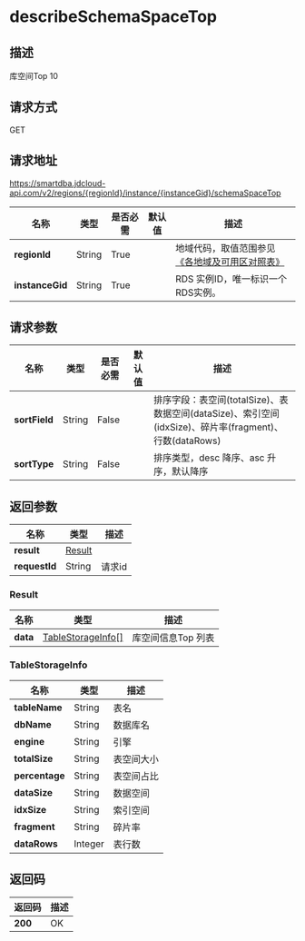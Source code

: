 # describeSchemaSpaceTop


## 描述
库空间Top 10

## 请求方式
GET

## 请求地址
https://smartdba.jdcloud-api.com/v2/regions/{regionId}/instance/{instanceGid}/schemaSpaceTop

|名称|类型|是否必需|默认值|描述|
|---|---|---|---|---|
|**regionId**|String|True| |地域代码，取值范围参见[《各地域及可用区对照表》](../Enum-Definitions/Regions-AZ.md)|
|**instanceGid**|String|True| |RDS 实例ID，唯一标识一个RDS实例。|

## 请求参数
|名称|类型|是否必需|默认值|描述|
|---|---|---|---|---|
|**sortField**|String|False| |排序字段：表空间(totalSize)、表数据空间(dataSize)、索引空间(idxSize)、碎片率(fragment)、行数(dataRows)|
|**sortType**|String|False| |排序类型，desc 降序、asc 升序，默认降序|


## 返回参数
|名称|类型|描述|
|---|---|---|
|**result**|[Result](#result)| |
|**requestId**|String|请求id|

### <div id="Result">Result</div>
|名称|类型|描述|
|---|---|---|
|**data**|[TableStorageInfo[]](#tablestorageinfo)|库空间信息Top 列表|
### <div id="TableStorageInfo">TableStorageInfo</div>
|名称|类型|描述|
|---|---|---|
|**tableName**|String|表名|
|**dbName**|String|数据库名|
|**engine**|String|引擎|
|**totalSize**|String|表空间大小|
|**percentage**|String|表空间占比|
|**dataSize**|String|数据空间|
|**idxSize**|String|索引空间|
|**fragment**|String|碎片率|
|**dataRows**|Integer|表行数|

## 返回码
|返回码|描述|
|---|---|
|**200**|OK|
